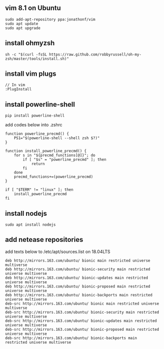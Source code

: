 ## vim 8.1 on Ubuntu

```
sudo add-apt-repository ppa:jonathonf/vim
sudo apt update
sudo apt upgrade
```

## install ohmyzsh

```
sh -c "$(curl -fsSL https://raw.github.com/robbyrussell/oh-my-zsh/master/tools/install.sh)"
```

## install vim plugs

```
// In vim
:PlugInstall
```

## install powerline-shell

```
pip install powerline-shell
```
add codes below into .zshrc

```
function powerline_precmd() {
    PS1="$(powerline-shell --shell zsh $?)"
}

function install_powerline_precmd() {
    for s in "${precmd_functions[@]}"; do
        if [ "$s" = "powerline_precmd" ]; then
            return
        fi
    done
    precmd_functions+=(powerline_precmd)
}

if [ "$TERM" != "linux" ]; then
    install_powerline_precmd
fi
```

## install nodejs

```
sudo apt install nodejs
```

## add netease repositories

add texts below to /etc/apt/sources.list on 18.04LTS

```
deb http://mirrors.163.com/ubuntu/ bionic main restricted universe multiverse
deb http://mirrors.163.com/ubuntu/ bionic-security main restricted universe multiverse
deb http://mirrors.163.com/ubuntu/ bionic-updates main restricted universe multiverse
deb http://mirrors.163.com/ubuntu/ bionic-proposed main restricted universe multiverse
deb http://mirrors.163.com/ubuntu/ bionic-backports main restricted universe multiverse
deb-src http://mirrors.163.com/ubuntu/ bionic main restricted universe multiverse
deb-src http://mirrors.163.com/ubuntu/ bionic-security main restricted universe multiverse
deb-src http://mirrors.163.com/ubuntu/ bionic-updates main restricted universe multiverse
deb-src http://mirrors.163.com/ubuntu/ bionic-proposed main restricted universe multiverse
deb-src http://mirrors.163.com/ubuntu/ bionic-backports main restricted universe multiverse
```

